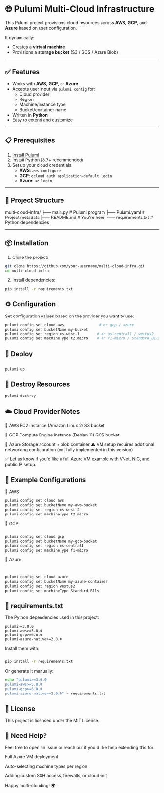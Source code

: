 # 🌐 Pulumi Multi-Cloud Infrastructure

This Pulumi project provisions cloud resources across **AWS**, **GCP**, and **Azure** based on user configuration.

It dynamically:
- Creates a **virtual machine**
- Provisions a **storage bucket** (S3 / GCS / Azure Blob)

---

## ✅ Features

- Works with **AWS**, **GCP**, or **Azure**
- Accepts user input via `pulumi config` for:
  - Cloud provider
  - Region
  - Machine/instance type
  - Bucket/container name
- Written in **Python**
- Easy to extend and customize

---

## 📋 Prerequisites

1. [Install Pulumi](https://www.pulumi.com/docs/get-started/install/)
2. Install Python (3.7+ recommended)
3. Set up your cloud credentials:
   - **AWS**: `aws configure`
   - **GCP**: `gcloud auth application-default login`
   - **Azure**: `az login`

---

## 📁 Project Structure

multi-cloud-infra/
├── main.py # Pulumi program
├── Pulumi.yaml # Project metadata
├── README.md # You're here
└── requirements.txt # Python dependencies


---

## 📦 Installation

1. Clone the project:

```bash
git clone https://github.com/your-username/multi-cloud-infra.git
cd multi-cloud-infra

```

2. Install dependencies:
```bash
pip install -r requirements.txt

```
## ⚙️ Configuration
Set configuration values based on the provider you want to use:

```bash
pulumi config set cloud aws                # or gcp / azure
pulumi config set bucketName my-bucket
pulumi config set region us-west-1        # or us-central1 / westus2
pulumi config set machineType t2.micro    # or f1-micro / Standard_B1ls
```
## 🚀 Deploy

```bash

pulumi up

```
## 🧼 Destroy Resources
```bash
pulumi destroy

```
## ☁️ Cloud Provider Notes
🔹 AWS
EC2 instance (Amazon Linux 2)
S3 bucket

🔹 GCP
Compute Engine instance (Debian 11)
GCS bucket

🔹 Azure
Storage account + blob container
⚠️ VM setup requires additional networking configuration (not fully implemented in this version)

✅ Let us know if you'd like a full Azure VM example with VNet, NIC, and public IP setup.

## 🧪 Example Configurations
🔸 AWS
```bash
pulumi config set cloud aws
pulumi config set bucketName my-aws-bucket
pulumi config set region us-west-2
pulumi config set machineType t2.micro

```
🔸 GCP
```bash

pulumi config set cloud gcp
pulumi config set bucketName my-gcp-bucket
pulumi config set region us-central1
pulumi config set machineType f1-micro

```
🔸 Azure
```bash


pulumi config set cloud azure
pulumi config set bucketName my-azure-container
pulumi config set region westus2
pulumi config set machineType Standard_B1ls

```
## 📄 requirements.txt
The Python dependencies used in this project:

```text
pulumi>=3.0.0
pulumi-aws>=5.0.0
pulumi-gcp>=6.0.0
pulumi-azure-native>=2.0.0
```
Install them with:

```bash

pip install -r requirements.txt

```
Or generate it manually:

```bash
echo "pulumi>=3.0.0
pulumi-aws>=5.0.0
pulumi-gcp>=6.0.0
pulumi-azure-native>=2.0.0" > requirements.txt

```

## 📘 License
This project is licensed under the MIT License.

## 🙋 Need Help?
Feel free to open an issue or reach out if you'd like help extending this for:

Full Azure VM deployment

Auto-selecting machine types per region

Adding custom SSH access, firewalls, or cloud-init

Happy multi-clouding! 🌍

```